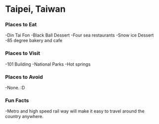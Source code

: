 # Taipei, Taiwan

### Places to Eat
-Din Tai Fon
-Black Ball Dessert
-Four sea restaurants
-Snow ice Dessert
-85 degree bakery and cafe

### Places to Visit
-101 Building
-National Parks
-Hot springs

### Places to Avoid
-None. :D

### Fun Facts
-Metro and high speed rail way will make it easy to travel around the country anywhere.
